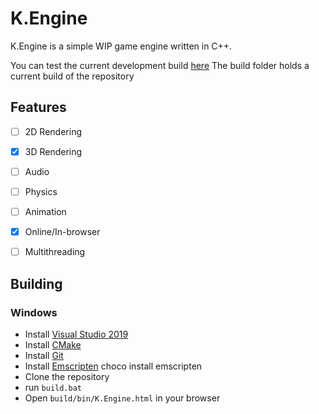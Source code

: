 # K.Engine

K.Engine is a simple WIP game engine written in C++.

You can test the current development build [here](https://bellaire-games-studio.github.io/K.Engine/build/bin/K.Engine.html)
The build folder holds a current build of the repository

## Features

- [ ] 2D Rendering
- [X] 3D Rendering
- [ ] Audio
- [ ] Physics
- [ ] Animation
- [X] Online/In-browser
- [ ] Multithreading


## Building

### Windows

- Install [Visual Studio 2019](https://visualstudio.microsoft.com/downloads/)
- Install [CMake](https://cmake.org/download/)
- Install [Git](https://git-scm.com/downloads)
- Install [Emscripten](https://emscripten.org/docs/getting_started/downloads.html) choco install emscripten
- Clone the repository
- run `build.bat`
- Open `build/bin/K.Engine.html` in your browser
